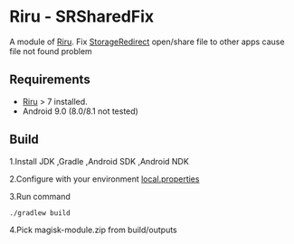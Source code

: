 # Riru - SRSharedFix

A module of [Riru](https://github.com/RikkaApps/Riru). Fix [StorageRedirect](https://play.google.com/store/apps/details?id=moe.shizuku.redirectstorage) open/share file to other apps cause file not found problem

## Requirements

* [Riru](https://github.com/RikkaApps/Riru) > 7 installed.
* Android 9.0 (8.0/8.1 not tested)

## Build

  1.Install JDK ,Gradle ,Android SDK ,Android NDK

  2.Configure with your environment [local.properties](https://github.com/Kr328/Riru-InternalBrowserRedirect/blob/master/local.properties)

  3.Run command 

``` Gradle 
./gradlew build
```
  4.Pick magisk-module.zip from build/outputs
